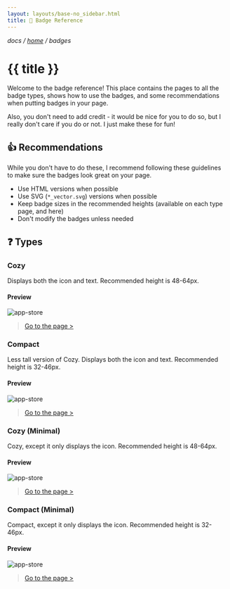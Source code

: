 ```yaml
---
layout: layouts/base-no_sidebar.html
title: 📄 Badge Reference
---
```


*docs / [home](..) / badges*

# {{ title }}

Welcome to the badge reference! This place contains the pages to all the badge types, shows how to use the badges, and some recommendations when putting badges in your page.

Also, you don't need to add credit - it would be nice for you to do so, but I really don't care if you do or not. I just make these for fun!

## 👍 Recommendations

While you don't have to do these, I recommend following these guidelines to make sure the badges look great on your page.

- Use HTML versions when possible
- Use SVG (`*_vector.svg`) versions when possible
- Keep badge sizes in the recommended heights (available on each type page, and here)
- Don't modify the badges unless needed

## ❓ Types

### Cozy

Displays both the icon and text.
Recommended height is 48-64px.

#### Preview

<img alt="app-store" src="https://cdn.jsdelivr.net/npm/@intergrav/devins-badges@3/assets/cozy/available/github_vector.svg">

> [Go to the page >](./cozy)

### Compact

Less tall version of Cozy.
Displays both the icon and text.
Recommended height is 32-46px.

#### Preview

<img alt="app-store" src="https://cdn.jsdelivr.net/npm/@intergrav/devins-badges@3/assets/compact/available/github_vector.svg">

> [Go to the page >](./compact)

### Cozy (Minimal)

Cozy, except it only displays the icon.
Recommended height is 48-64px.

#### Preview

<img alt="app-store" src="https://cdn.jsdelivr.net/npm/@intergrav/devins-badges@3/assets/cozy-minimal/available/github_vector.svg">

> [Go to the page >](./cozy-minimal)

### Compact (Minimal)

Compact, except it only displays the icon.
Recommended height is 32-46px.

#### Preview

<img alt="app-store" src="https://cdn.jsdelivr.net/npm/@intergrav/devins-badges@3/assets/compact-minimal/available/github_vector.svg">

> [Go to the page >](./compact-minimal)
